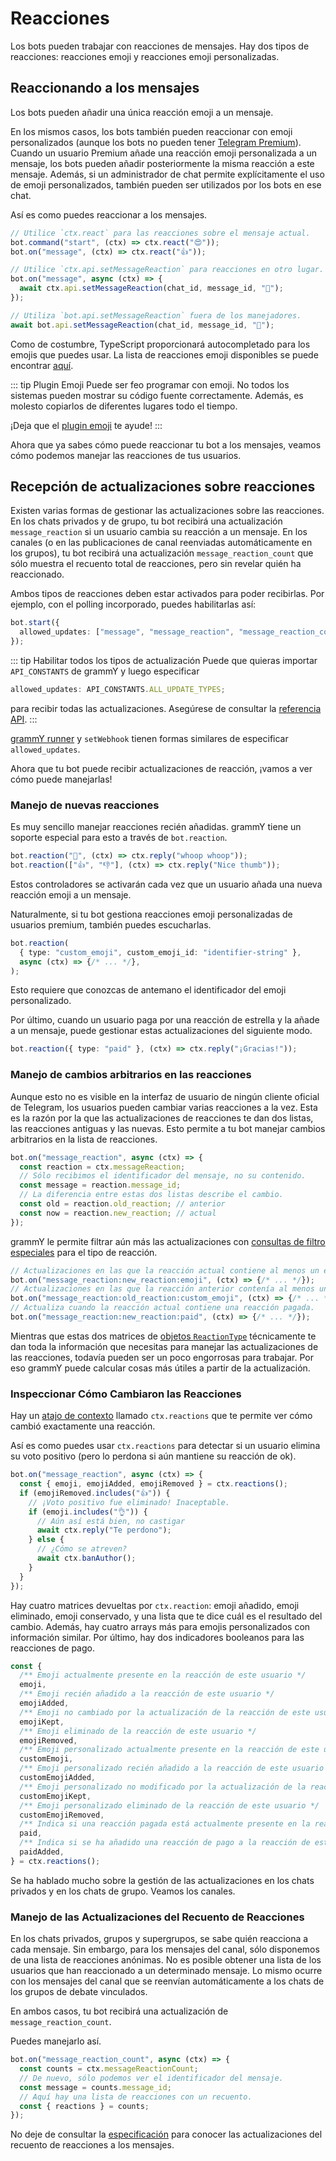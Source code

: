 # Reacciones

Los bots pueden trabajar con reacciones de mensajes.
Hay dos tipos de reacciones: reacciones emoji y reacciones emoji personalizadas.

## Reaccionando a los mensajes

Los bots pueden añadir una única reacción emoji a un mensaje.

En los mismos casos, los bots también pueden reaccionar con emoji personalizados (aunque los bots no pueden tener [Telegram Premium](https://telegram.org/faq_premium?setln=es)).
Cuando un usuario Premium añade una reacción emoji personalizada a un mensaje, los bots pueden añadir posteriormente la misma reacción a este mensaje.
Además, si un administrador de chat permite explícitamente el uso de emoji personalizados, también pueden ser utilizados por los bots en ese chat.

Así es como puedes reaccionar a los mensajes.

```ts
// Utilice `ctx.react` para las reacciones sobre el mensaje actual.
bot.command("start", (ctx) => ctx.react("😍"));
bot.on("message", (ctx) => ctx.react("👍"));

// Utilice `ctx.api.setMessageReaction` para reacciones en otro lugar.
bot.on("message", async (ctx) => {
  await ctx.api.setMessageReaction(chat_id, message_id, "🎉");
});

// Utiliza `bot.api.setMessageReaction` fuera de los manejadores.
await bot.api.setMessageReaction(chat_id, message_id, "💯");
```

Como de costumbre, TypeScript proporcionará autocompletado para los emojis que puedes usar.
La lista de reacciones emoji disponibles se puede encontrar [aquí](https://core.telegram.org/bots/api#reactiontypeemoji).

::: tip Plugin Emoji
Puede ser feo programar con emoji.
No todos los sistemas pueden mostrar su código fuente correctamente.
Además, es molesto copiarlos de diferentes lugares todo el tiempo.

¡Deja que el [plugin emoji](../plugins/emoji#datos-utiles-para-reacciones) te ayude!
:::

Ahora que ya sabes cómo puede reaccionar tu bot a los mensajes, veamos cómo podemos manejar las reacciones de tus usuarios.

## Recepción de actualizaciones sobre reacciones

Existen varias formas de gestionar las actualizaciones sobre las reacciones.
En los chats privados y de grupo, tu bot recibirá una actualización `message_reaction` si un usuario cambia su reacción a un mensaje.
En los canales (o en las publicaciones de canal reenviadas automáticamente en los grupos), tu bot recibirá una actualización `message_reaction_count` que sólo muestra el recuento total de reacciones, pero sin revelar quién ha reaccionado.

Ambos tipos de reacciones deben estar activados para poder recibirlas.
Por ejemplo, con el polling incorporado, puedes habilitarlas así:

```ts
bot.start({
  allowed_updates: ["message", "message_reaction", "message_reaction_count"],
});
```

::: tip Habilitar todos los tipos de actualización
Puede que quieras importar `API_CONSTANTS` de grammY y luego especificar

```ts
allowed_updates: API_CONSTANTS.ALL_UPDATE_TYPES;
```

para recibir todas las actualizaciones.
Asegúrese de consultar la [referencia API](/ref/core/apiconstants#all-update-types).
:::

[grammY runner](../plugins/runner#opciones-avanzadas) y `setWebhook` tienen formas similares de especificar `allowed_updates`.

Ahora que tu bot puede recibir actualizaciones de reacción, ¡vamos a ver cómo puede manejarlas!

### Manejo de nuevas reacciones

Es muy sencillo manejar reacciones recién añadidas.
grammY tiene un soporte especial para esto a través de `bot.reaction`.

```ts
bot.reaction("🎉", (ctx) => ctx.reply("whoop whoop"));
bot.reaction(["👍", "👎"], (ctx) => ctx.reply("Nice thumb"));
```

Estos controladores se activarán cada vez que un usuario añada una nueva reacción emoji a un mensaje.

Naturalmente, si tu bot gestiona reacciones emoji personalizadas de usuarios premium, también puedes escucharlas.

```ts
bot.reaction(
  { type: "custom_emoji", custom_emoji_id: "identifier-string" },
  async (ctx) => {/* ... */},
);
```

Esto requiere que conozcas de antemano el identificador del emoji personalizado.

Por último, cuando un usuario paga por una reacción de estrella y la añade a un mensaje, puede gestionar estas actualizaciones del siguiente modo.

```ts
bot.reaction({ type: "paid" }, (ctx) => ctx.reply("¡Gracias!"));
```

### Manejo de cambios arbitrarios en las reacciones

Aunque esto no es visible en la interfaz de usuario de ningún cliente oficial de Telegram, los usuarios pueden cambiar varias reacciones a la vez.
Esta es la razón por la que las actualizaciones de reacciones te dan dos listas, las reacciones antiguas y las nuevas.
Esto permite a tu bot manejar cambios arbitrarios en la lista de reacciones.

```ts
bot.on("message_reaction", async (ctx) => {
  const reaction = ctx.messageReaction;
  // Sólo recibimos el identificador del mensaje, no su contenido.
  const message = reaction.message_id;
  // La diferencia entre estas dos listas describe el cambio.
  const old = reaction.old_reaction; // anterior
  const now = reaction.new_reaction; // actual
});
```

grammY le permite filtrar aún más las actualizaciones con [consultas de filtro especiales](./filter-queries) para el tipo de reacción.

```ts
// Actualizaciones en las que la reacción actual contiene al menos un emoji.
bot.on("message_reaction:new_reaction:emoji", (ctx) => {/* ... */});
// Actualizaciones en las que la reacción anterior contenía al menos un emoji personalizado.
bot.on("message_reaction:old_reaction:custom_emoji", (ctx) => {/* ... */});
// Actualiza cuando la reacción actual contiene una reacción pagada.
bot.on("message_reaction:new_reaction:paid", (ctx) => {/* ... */});
```

Mientras que estas dos matrices de [objetos `ReactionType`](https://core.telegram.org/bots/api#reactiontype) técnicamente te dan toda la información que necesitas para manejar las actualizaciones de las reacciones, todavía pueden ser un poco engorrosas para trabajar.
Por eso grammY puede calcular cosas más útiles a partir de la actualización.

### Inspeccionar Cómo Cambiaron las Reacciones

Hay un [atajo de contexto](./context#atajos) llamado `ctx.reactions` que te permite ver cómo cambió exactamente una reacción.

Así es como puedes usar `ctx.reactions` para detectar si un usuario elimina su voto positivo (pero lo perdona si aún mantiene su reacción de ok).

```ts
bot.on("message_reaction", async (ctx) => {
  const { emoji, emojiAdded, emojiRemoved } = ctx.reactions();
  if (emojiRemoved.includes("👍")) {
    // ¡Voto positivo fue eliminado! Inaceptable.
    if (emoji.includes("👌")) {
      // Aún así está bien, no castigar
      await ctx.reply("Te perdono");
    } else {
      // ¿Cómo se atreven?
      await ctx.banAuthor();
    }
  }
});
```

Hay cuatro matrices devueltas por `ctx.reaction`: emoji añadido, emoji eliminado, emoji conservado, y una lista que te dice cuál es el resultado del cambio.
Además, hay cuatro arrays más para emojis personalizados con información similar.
Por último, hay dos indicadores booleanos para las reacciones de pago.

```ts
const {
  /** Emoji actualmente presente en la reacción de este usuario */
  emoji,
  /** Emoji recién añadido a la reacción de este usuario */
  emojiAdded,
  /** Emoji no cambiado por la actualización de la reacción de este usuario */
  emojiKept,
  /** Emoji eliminado de la reacción de este usuario */
  emojiRemoved,
  /** Emoji personalizado actualmente presente en la reacción de este usuario */
  customEmoji,
  /** Emoji personalizado recién añadido a la reacción de este usuario */
  customEmojiAdded,
  /** Emoji personalizado no modificado por la actualización de la reacción de este usuario */
  customEmojiKept,
  /** Emoji personalizado eliminado de la reacción de este usuario */
  customEmojiRemoved,
  /** Indica si una reacción pagada está actualmente presente en la reacción de este usuario */
  paid,
  /** Indica si se ha añadido una reacción de pago a la reacción de este usuario */
  paidAdded,
} = ctx.reactions();
```

Se ha hablado mucho sobre la gestión de las actualizaciones en los chats privados y en los chats de grupo.
Veamos los canales.

### Manejo de las Actualizaciones del Recuento de Reacciones

En los chats privados, grupos y supergrupos, se sabe quién reacciona a cada mensaje.
Sin embargo, para los mensajes del canal, sólo disponemos de una lista de reacciones anónimas.
No es posible obtener una lista de los usuarios que han reaccionado a un determinado mensaje.
Lo mismo ocurre con los mensajes del canal que se reenvían automáticamente a los chats de los grupos de debate vinculados.

En ambos casos, tu bot recibirá una actualización de `message_reaction_count`.

Puedes manejarlo así.

```ts
bot.on("message_reaction_count", async (ctx) => {
  const counts = ctx.messageReactionCount;
  // De nuevo, sólo podemos ver el identificador del mensaje.
  const message = counts.message_id;
  // Aquí hay una lista de reacciones con un recuento.
  const { reactions } = counts;
});
```

No deje de consultar la [especificación](https://core.telegram.org/bots/api#messagereactioncountupdated) para conocer las actualizaciones del recuento de reacciones a los mensajes.
